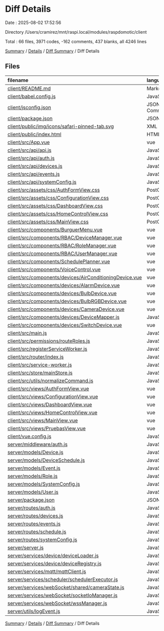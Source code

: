 # Diff Details

Date : 2025-08-02 17:52:56

Directory /Users/cramirez/mnt/raspi.local/modules/raspdomotic/client

Total : 66 files,  3971 codes, -162 comments, 437 blanks, all 4246 lines

[Summary](results.md) / [Details](details.md) / [Diff Summary](diff.md) / Diff Details

## Files
| filename | language | code | comment | blank | total |
| :--- | :--- | ---: | ---: | ---: | ---: |
| [client/README.md](/client/README.md) | Markdown | 19 | 0 | 6 | 25 |
| [client/babel.config.js](/client/babel.config.js) | JavaScript | 5 | 0 | 1 | 6 |
| [client/jsconfig.json](/client/jsconfig.json) | JSON with Comments | 19 | 0 | 1 | 20 |
| [client/package.json](/client/package.json) | JSON | 56 | 0 | 1 | 57 |
| [client/public/img/icons/safari-pinned-tab.svg](/client/public/img/icons/safari-pinned-tab.svg) | XML | 3 | 0 | 1 | 4 |
| [client/public/index.html](/client/public/index.html) | HTML | 22 | 1 | 1 | 24 |
| [client/src/App.vue](/client/src/App.vue) | vue | 34 | 0 | 4 | 38 |
| [client/src/api/api.js](/client/src/api/api.js) | JavaScript | 26 | 32 | 9 | 67 |
| [client/src/api/auth.js](/client/src/api/auth.js) | JavaScript | 138 | 10 | 22 | 170 |
| [client/src/api/devices.js](/client/src/api/devices.js) | JavaScript | 34 | 1 | 5 | 40 |
| [client/src/api/events.js](/client/src/api/events.js) | JavaScript | 13 | 2 | 2 | 17 |
| [client/src/api/systemConfig.js](/client/src/api/systemConfig.js) | JavaScript | 19 | 2 | 2 | 23 |
| [client/src/assets/css/AuthFormView.css](/client/src/assets/css/AuthFormView.css) | PostCSS | 115 | 7 | 17 | 139 |
| [client/src/assets/css/ConfigurationView.css](/client/src/assets/css/ConfigurationView.css) | PostCSS | 278 | 13 | 49 | 340 |
| [client/src/assets/css/DashboardView.css](/client/src/assets/css/DashboardView.css) | PostCSS | 146 | 14 | 23 | 183 |
| [client/src/assets/css/HomeControlView.css](/client/src/assets/css/HomeControlView.css) | PostCSS | 111 | 21 | 17 | 149 |
| [client/src/assets/css/MainView.css](/client/src/assets/css/MainView.css) | PostCSS | 97 | 7 | 14 | 118 |
| [client/src/components/BurguerMenu.vue](/client/src/components/BurguerMenu.vue) | vue | 113 | 2 | 15 | 130 |
| [client/src/components/RBAC/DeviceManager.vue](/client/src/components/RBAC/DeviceManager.vue) | vue | 389 | 2 | 58 | 449 |
| [client/src/components/RBAC/RoleManager.vue](/client/src/components/RBAC/RoleManager.vue) | vue | 292 | 2 | 52 | 346 |
| [client/src/components/RBAC/UserManager.vue](/client/src/components/RBAC/UserManager.vue) | vue | 612 | 4 | 101 | 717 |
| [client/src/components/SchedulePlanner.vue](/client/src/components/SchedulePlanner.vue) | vue | 148 | 0 | 20 | 168 |
| [client/src/components/VoiceControl.vue](/client/src/components/VoiceControl.vue) | vue | 301 | 4 | 49 | 354 |
| [client/src/components/devices/AirConditioningDevice.vue](/client/src/components/devices/AirConditioningDevice.vue) | vue | 378 | 5 | 58 | 441 |
| [client/src/components/devices/AlarmDevice.vue](/client/src/components/devices/AlarmDevice.vue) | vue | 170 | 2 | 24 | 196 |
| [client/src/components/devices/BulbDevice.vue](/client/src/components/devices/BulbDevice.vue) | vue | 308 | 3 | 57 | 368 |
| [client/src/components/devices/BulbRGBDevice.vue](/client/src/components/devices/BulbRGBDevice.vue) | vue | 434 | 6 | 78 | 518 |
| [client/src/components/devices/CameraDevice.vue](/client/src/components/devices/CameraDevice.vue) | vue | 132 | 0 | 19 | 151 |
| [client/src/components/devices/DeviceMapper.js](/client/src/components/devices/DeviceMapper.js) | JavaScript | 8 | 2 | 4 | 14 |
| [client/src/components/devices/SwitchDevice.vue](/client/src/components/devices/SwitchDevice.vue) | vue | 368 | 3 | 56 | 427 |
| [client/src/main.js](/client/src/main.js) | JavaScript | 34 | 8 | 11 | 53 |
| [client/src/permissions/routeRoles.js](/client/src/permissions/routeRoles.js) | JavaScript | 3 | 1 | 0 | 4 |
| [client/src/registerServiceWorker.js](/client/src/registerServiceWorker.js) | JavaScript | 33 | 6 | 4 | 43 |
| [client/src/router/index.js](/client/src/router/index.js) | JavaScript | 47 | 9 | 9 | 65 |
| [client/src/service-worker.js](/client/src/service-worker.js) | JavaScript | 20 | 0 | 5 | 25 |
| [client/src/store/mainStore.js](/client/src/store/mainStore.js) | JavaScript | 136 | 12 | 25 | 173 |
| [client/src/utils/normalizeCommand.js](/client/src/utils/normalizeCommand.js) | JavaScript | 33 | 10 | 10 | 53 |
| [client/src/views/AuthFormView.vue](/client/src/views/AuthFormView.vue) | vue | 134 | 8 | 24 | 166 |
| [client/src/views/ConfigurationView.vue](/client/src/views/ConfigurationView.vue) | vue | 292 | 7 | 57 | 356 |
| [client/src/views/DashboardView.vue](/client/src/views/DashboardView.vue) | vue | 243 | 7 | 40 | 290 |
| [client/src/views/HomeControlView.vue](/client/src/views/HomeControlView.vue) | vue | 179 | 2 | 30 | 211 |
| [client/src/views/MainView.vue](/client/src/views/MainView.vue) | vue | 93 | 3 | 15 | 111 |
| [client/src/views/PruebasView.vue](/client/src/views/PruebasView.vue) | vue | 71 | 0 | 8 | 79 |
| [client/vue.config.js](/client/vue.config.js) | JavaScript | 43 | 24 | 4 | 71 |
| [server/middleware/auth.js](/server/middleware/auth.js) | JavaScript | -62 | -7 | -16 | -85 |
| [server/models/Device.js](/server/models/Device.js) | JavaScript | -9 | 0 | -2 | -11 |
| [server/models/DeviceSchedule.js](/server/models/DeviceSchedule.js) | JavaScript | -15 | 0 | -3 | -18 |
| [server/models/Event.js](/server/models/Event.js) | JavaScript | -25 | 0 | -2 | -27 |
| [server/models/Role.js](/server/models/Role.js) | JavaScript | -7 | 0 | -2 | -9 |
| [server/models/SystemConfig.js](/server/models/SystemConfig.js) | JavaScript | -7 | 0 | -2 | -9 |
| [server/models/User.js](/server/models/User.js) | JavaScript | -27 | -3 | -4 | -34 |
| [server/package.json](/server/package.json) | JSON | -33 | 0 | -1 | -34 |
| [server/routes/auth.js](/server/routes/auth.js) | JavaScript | -438 | -79 | -122 | -639 |
| [server/routes/devices.js](/server/routes/devices.js) | JavaScript | -462 | -121 | -141 | -724 |
| [server/routes/events.js](/server/routes/events.js) | JavaScript | -88 | -29 | -18 | -135 |
| [server/routes/schedule.js](/server/routes/schedule.js) | JavaScript | -34 | -2 | -8 | -44 |
| [server/routes/systemConfig.js](/server/routes/systemConfig.js) | JavaScript | -87 | -14 | -19 | -120 |
| [server/server.js](/server/server.js) | JavaScript | -85 | -28 | -21 | -134 |
| [server/services/device/deviceLoader.js](/server/services/device/deviceLoader.js) | JavaScript | -47 | -4 | -12 | -63 |
| [server/services/device/deviceRegistry.js](/server/services/device/deviceRegistry.js) | JavaScript | -78 | -2 | -22 | -102 |
| [server/services/mqtt/mqttClient.js](/server/services/mqtt/mqttClient.js) | JavaScript | -243 | -60 | -65 | -368 |
| [server/services/scheduler/schedulerExecutor.js](/server/services/scheduler/schedulerExecutor.js) | JavaScript | -114 | -6 | -30 | -150 |
| [server/services/webSocket/shared/cameraState.js](/server/services/webSocket/shared/cameraState.js) | JavaScript | -39 | -8 | -10 | -57 |
| [server/services/webSocket/socketIoManager.js](/server/services/webSocket/socketIoManager.js) | JavaScript | -172 | -29 | -48 | -249 |
| [server/services/webSocket/wssManager.js](/server/services/webSocket/wssManager.js) | JavaScript | -92 | -12 | -21 | -125 |
| [server/utils/logEvent.js](/server/utils/logEvent.js) | JavaScript | -14 | 0 | -2 | -16 |

[Summary](results.md) / [Details](details.md) / [Diff Summary](diff.md) / Diff Details